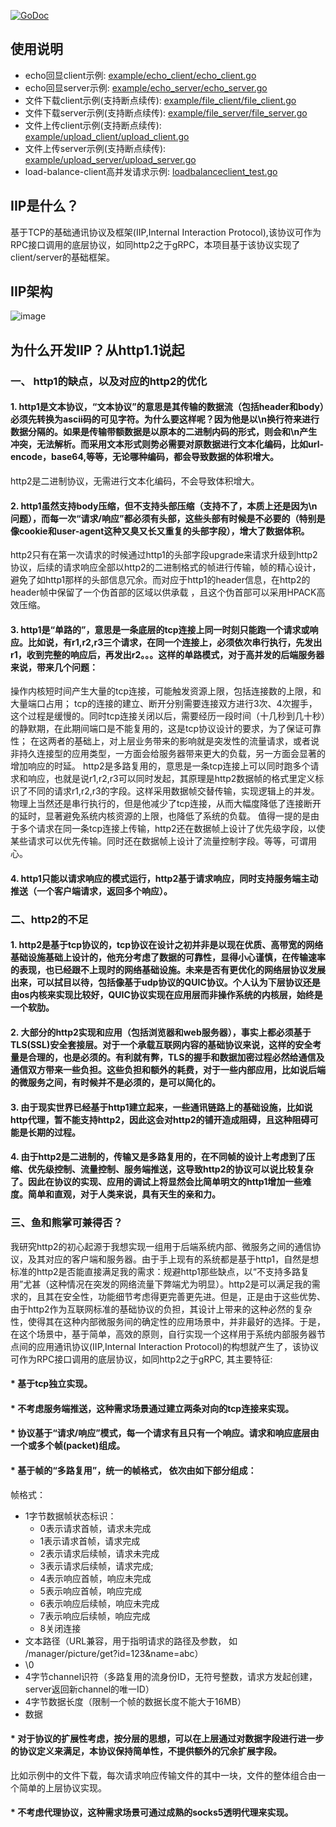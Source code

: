 [![GoDoc](https://godoc.org/github.com/truexf/iip?status.svg)](http://godoc.org/github.com/truexf/iip) 
## 使用说明
* echo回显client示例: [example/echo_client/echo_client.go](https://github.com/truexf/iip/blob/master/example/echo_client/echo_client.go)
* echo回显server示例: [example/echo_server/echo_server.go](https://github.com/truexf/iip/blob/master/example/echo_server/echo_server.go)
* 文件下载client示例(支持断点续传): [example/file_client/file_client.go](https://github.com/truexf/iip/blob/master/example/file_client/file_client.go)
* 文件下载server示例(支持断点续传): [example/file_server/file_server.go](https://github.com/truexf/iip/blob/master/example/file_server/file_server.go)
* 文件上传client示例(支持断点续传): [example/upload_client/upload_client.go](https://github.com/truexf/iip/blob/master/example/upload_client/upload_client.go)
* 文件上传server示例(支持断点续传): [example/upload_server/upload_server.go](https://github.com/truexf/iip/blob/master/example/upload_server/upload_server.go)
* load-balance-client高并发请求示例: [loadbalanceclient_test.go](https://github.com/truexf/iip/blob/master/loadbalanceclient_test.go)

## IIP是什么？ 
基于TCP的基础通讯协议及框架(IIP,Internal Interaction Protocol),该协议可作为RPC接口调用的底层协议，如同http2之于gRPC，本项目基于该协议实现了client/server的基础框架。

## IIP架构 
 ![image](https://github.com/truexf/iip/blob/master/iip.jpg)

## 为什么开发IIP？从http1.1说起

### 一、 http1的缺点，以及对应的http2的优化

#### 1. http1是文本协议，“文本协议”的意思是其传输的数据流（包括header和body）必须先转换为ascii码的可见字符。为什么要这样呢？因为他是以\n换行符来进行数据分隔的。如果是传输带额数据是以原本的二进制内码的形式，则会和\n产生冲突，无法解析。而采用文本形式则势必需要对原数据进行文本化编码，比如url-encode，base64,等等，无论哪种编码，都会导致数据的体积增大。
http2是二进制协议，无需进行文本化编码，不会导致体积增大。


#### 2. http1虽然支持body压缩，但不支持头部压缩（支持不了，本质上还是因为\n问题），而每一次“请求/响应”都必须有头部，这些头部有时候是不必要的（特别是像cookie和user-agent这种又臭又长又重复的头部字段），增大了数据体积。
http2只有在第一次请求的时候通过http1的头部字段upgrade来请求升级到http2协议，后续的请求响应全部以http2的二进制格式的帧进行传输，帧的精心设计，避免了如http1那样的头部信息冗余。而对应于http1的header信息，在http2的header帧中保留了一个伪首部的区域以供承载 ，且这个伪首部可以采用HPACK高效压缩。

#### 3. http1是“单路的”，意思是一条底层的tcp连接上同一时刻只能跑一个请求或响应。比如说，有r1,r2,r3三个请求，在同一个连接上，必须依次串行执行，先发出r1，收到完整的响应后，再发出r2。。。这样的单路模式，对于高并发的后端服务器来说，带来几个问题：
操作内核短时间产生大量的tcp连接，可能触发资源上限，包括连接数的上限，和大量端口占用；
tcp的连接的建立、断开分别需要连接双方进行3次、4次握手，这个过程是缓慢的。同时tcp连接关闭以后，需要经历一段时间（十几秒到几十秒）的静默期，在此期间端口是不能复用的，这是tcp协议设计的要求，为了保证可靠性；
在这两者的基础上，对上层业务带来的影响就是突发性的流量请求，或者说非持久连接型的应用类型，一方面会给服务器带来更大的负载，另一方面会显著的增加响应的时延。
http2是多路复用的，意思是一条tcp连接上可以同时跑多个请求和响应，也就是说r1,r2,r3可以同时发起，其原理是http2数据帧的格式里定义标识了不同的请求r1,r2,r3的字段。这样采用数据帧交替传输，实现逻辑上的并发。物理上当然还是串行执行的，但是他减少了tcp连接，从而大幅度降低了连接断开的延时，显著避免系统内核资源的上限，也降低了系统的负载。
值得一提的是由于多个请求在同一条tcp连接上传输，http2还在数据帧上设计了优先级字段，以使某些请求可以优先传输。同时还在数据帧上设计了流量控制字段。等等，可谓用心。

#### 4. http1只能以请求响应的模式运行，http2基于请求响应，同时支持服务端主动推送（一个客户端请求，返回多个响应）。

### 二、http2的不足

#### 1. http2是基于tcp协议的，tcp协议在设计之初并非是以现在优质、高带宽的网络基础设施基础上设计的，他充分考虑了数据的可靠性，显得小心谨慎，在传输速率的表现，也已经跟不上现时的网络基础设施。未来是否有更优化的网络层协议发展出来，可以拭目以待，包括像基于udp协议的QUIC协议。个人认为下层协议还是由os内核来实现比较好，QUIC协议实现在应用层而非操作系统的内核层，始终是一个软肋。

#### 2. 大部分的http2实现和应用（包括浏览器和web服务器），事实上都必须基于TLS(SSL)安全套接层。对于一个承载互联网内容的基础协议来说，这样的安全考量是合理的，也是必须的。有利就有弊，TLS的握手和数据加密过程必然给通信及通信双方带来一些负担。这些负担和额外的耗费，对于一些内部应用，比如说后端的微服务之间，有时候并不是必须的，是可以简化的。

#### 3. 由于现实世界已经基于http1建立起来，一些通讯链路上的基础设施，比如说http代理，暂不能支持http2，因此这会对http2的铺开造成阻碍，且这种阻碍可能是长期的过程。

#### 4. 由于http2是二进制的，传输又是多路复用的，在不同帧的设计上考虑到了压缩、优先级控制、流量控制、服务端推送，这导致http2的协议可以说比较复杂了。因此在协议的实现、应用的调试上将显然会比简单明文的http1增加一些难度。简单和直观，对于人类来说，具有天生的亲和力。

### 三、鱼和熊掌可兼得否？
我研究http2的初心起源于我想实现一组用于后端系统内部、微服务之间的通信协议，及其对应的客户端和服务器。由于手上现有的系统都是基于http1，自然是想标准的http2是否能直接满足我的需求：规避http1那些缺点，以“不支持多路复用”尤甚（这种情况在突发的网络流量下弊端尤为明显）。http2是可以满足我的需求的，且其在安全性，功能细节考虑得更完善更先进。但是，正是由于这些优势、由于http2作为互联网标准的基础协议的负担，其设计上带来的这种必然的复杂性，使得其在这种内部微服务间的确定性的应用场景中，并非最好的选择。于是，在这个场景中，基于简单，高效的原则，自行实现一个这样用于系统内部服务器节点间的应用通讯协议(IIP,Internal Interaction Protocol)的构想就产生了，该协议可作为RPC接口调用的底层协议，如同http2之于gRPC, 其主要特征:
#### * 基于tcp独立实现。
#### * 不考虑服务端推送，这种需求场景通过建立两条对向的tcp连接来实现。
#### * 协议基于“请求/响应”模式，每一个请求有且只有一个响应。请求和响应底层由一个或多个帧(packet)组成。
#### * 基于帧的“多路复用”，统一的帧格式， 依次由如下部分组成：
帧格式：
* 1字节数据帧状态标识：
	* 0表示请求首帧，请求未完成
	* 1表示请求首帧，请求完成
	* 2表示请求后续帧，请求未完成
	* 3表示请求后续帧，请求完成;
	* 4表示响应首帧，响应未完成
	* 5表示响应首帧，响应完成
	* 6表示响应后续帧，响应未完成
	* 7表示响应后续帧，响应完成
	* 8关闭连接
* 文本路径（URL兼容，用于指明请求的路径及参数， 如 /manager/picture/get?id=123&name=abc）
* \0
* 4字节channel识符（多路复用的流身份ID，无符号整数，请求方发起创建，server返回新channel的唯一ID）
* 4字节数据长度（限制一个帧的数据长度不能大于16MB）
* 数据
#### * 对于协议的扩展性考虑，按分层的思想，可以在上层通过对数据字段进行进一步的协议定义来满足，本协议保持简单性，不提供额外的冗余扩展字段。
比如示例中的文件下载，每次请求响应传输文件的其中一块，文件的整体组合由一个简单的上层协议实现。
#### * 不考虑代理协议，这种需求场景可通过成熟的socks5透明代理来实现。






